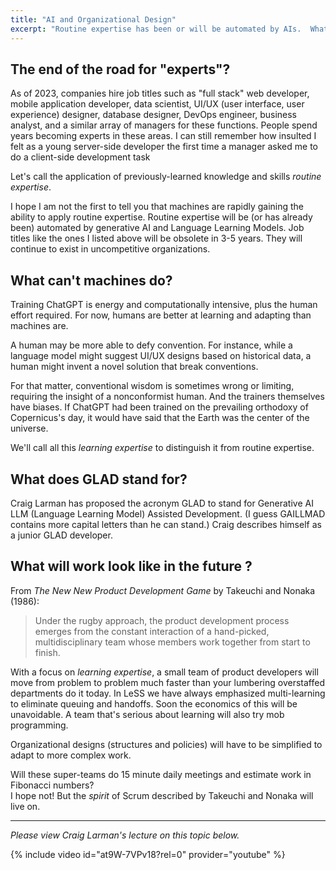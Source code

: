 ```yaml
---
title: "AI and Organizational Design"
excerpt: "Routine expertise has been or will be automated by AIs.  What does this mean for your existing job titles and org chart?"
---
```


## The end of the road for "experts"?

As of 2023, companies hire job titles such as "full stack" web developer, mobile application
developer, data scientist, UI/UX (user interface, user experience) designer, database designer,
DevOps engineer, business analyst, and a similar array of managers for these functions.  People 
spend years becoming experts in these areas.  I can still remember how insulted I felt as a young
server-side developer the first time a manager asked me to do a client-side development task

Let's call the application of previously-learned knowledge and skills *routine expertise*.

I hope I am not the first to tell you that machines are rapidly gaining the ability to apply
routine expertise.  Routine expertise will be (or has already been) automated by generative
AI and Language Learning Models.  Job titles like the ones I listed above will be 
obsolete in 3-5 years.  They will continue to exist in uncompetitive organizations.

## What can't machines do?

Training ChatGPT is energy and computationally intensive, plus the human 
effort required.  For now, humans are better at learning and adapting than machines are.   

A human may be more able to defy convention.  For instance, while a language model might 
suggest UI/UX designs based on historical data, a human might invent a novel solution that 
break conventions.  

For that matter, conventional wisdom is sometimes wrong or limiting, requiring the insight
of a nonconformist human.  And the trainers themselves have biases.  If ChatGPT had been trained on the prevailing orthodoxy of Copernicus's day, it would have said that the Earth was the center of the universe.

We'll call all this *learning expertise* to distinguish it from routine expertise.  

## What does GLAD stand for?

Craig Larman has proposed the acronym GLAD to stand for Generative AI LLM (Language Learning Model)
Assisted Development.  (I guess GAILLMAD contains more capital letters than he can stand.)  Craig describes himself as a junior GLAD developer.

## What will work look like in the future ?

From *The New New Product Development Game* by Takeuchi and Nonaka (1986):

> Under the rugby approach, the product development process emerges from the constant 
> interaction of a hand-picked, multidisciplinary team whose members work together from 
> start to finish.

With a focus on *learning expertise*, a small team of product developers will move from 
problem to problem much faster than your lumbering overstaffed departments do it today.
In LeSS we have always emphasized multi-learning to eliminate queuing and handoffs.
Soon the economics of this will be unavoidable.  A team that's serious about learning
will also try mob programming.

Organizational designs (structures and policies) will have to be simplified
to adapt to more complex work.

Will these super-teams do 15 minute daily meetings and estimate work in Fibonacci numbers?  
I hope not! But the *spirit* of Scrum described by Takeuchi and Nonaka will live on.

----

*Please view Craig Larman's lecture on this topic below.*

{% include video id="at9W-7VPv18?rel=0" provider="youtube" %}
